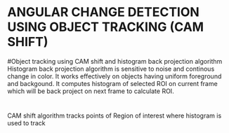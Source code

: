 # ANGULAR CHANGE DETECTION USING OBJECT TRACKING (CAM SHIFT)
#Object tracking using CAM shift and histogram back projection algorithm
Histogram back projection algorithm is sensitive to noise and continous change in color. It works effectively on objects having uniform foreground and backgound. It computes histogram of selected ROI on current frame which will be back project on next frame to calculate ROI.  
#
CAM shift algorithm tracks points of Region of interest where histogram is used to track 
